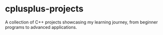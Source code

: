 # cplusplus-projects
A collection of C++ projects showcasing my learning journey, from beginner programs to advanced applications. 
